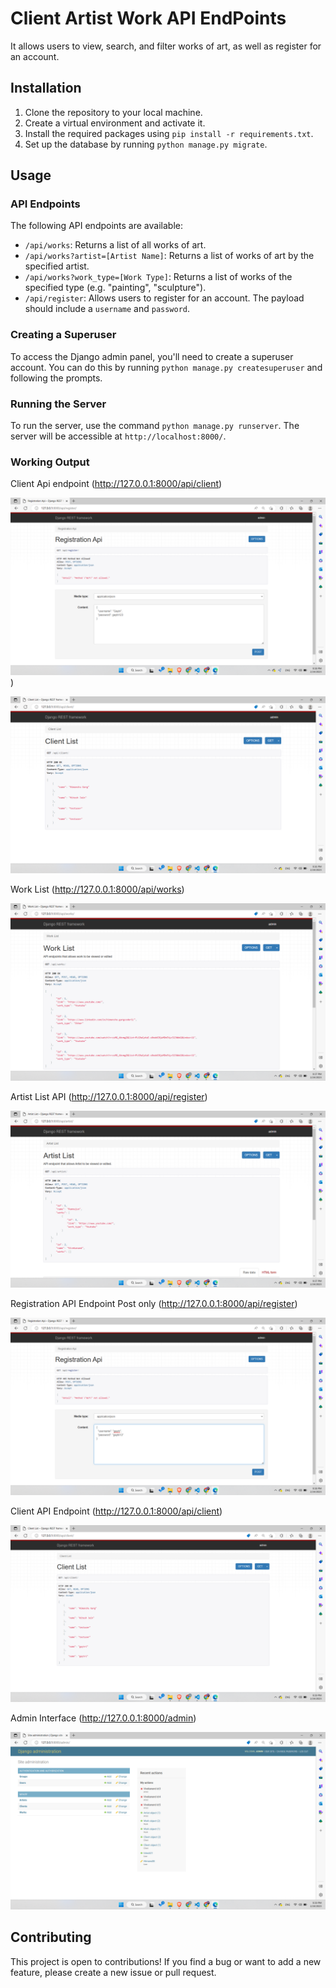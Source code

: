 # Client Artist Work API EndPoints

It allows users to view, search, and filter works of art, as well as register for an account.

## Installation

1. Clone the repository to your local machine.
2. Create a virtual environment and activate it.
3. Install the required packages using `pip install -r requirements.txt`.
4. Set up the database by running `python manage.py migrate`.

## Usage

### API Endpoints

The following API endpoints are available:

- `/api/works`: Returns a list of all works of art.
- `/api/works?artist=[Artist Name]`: Returns a list of works of art by the specified artist.
- `/api/works?work_type=[Work Type]`: Returns a list of works of the specified type (e.g. "painting", "sculpture").
- `/api/register`: Allows users to register for an account. The payload should include a `username` and `password`.

### Creating a Superuser

To access the Django admin panel, you'll need to create a superuser account. You can do this by running `python manage.py createsuperuser` and following the prompts.

### Running the Server

To run the server, use the command `python manage.py runserver`. The server will be accessible at `http://localhost:8000/`.

### Working Output

Client Api endpoint (http://127.0.0.1:8000/api/client)

![This is an image](home/static/images/Screenshot%20(159).png))

![This is an image](home/static/images/Screenshot%20(156).png)

Work List (http://127.0.0.1:8000/api/works)

![This is an image](home/static/images/Screenshot%20(157).png)

Artist List API (http://127.0.0.1:8000/api/register)

![This is an image](home/static/images/Screenshot%20(158).png)

Registration API Endpoint Post only (http://127.0.0.1:8000/api/register)

![This is an image](home/static/images/Screenshot%20(160).png)

Client API Endpoint (http://127.0.0.1:8000/api/client)

![This is an image](home/static/images/Screenshot%20(162).png)

Admin Interface (http://127.0.0.1:8000/admin)

![This is an image](home/static/images/Screenshot%20(163).png)



## Contributing

This project is open to contributions! If you find a bug or want to add a new feature, please create a new issue or pull request.
